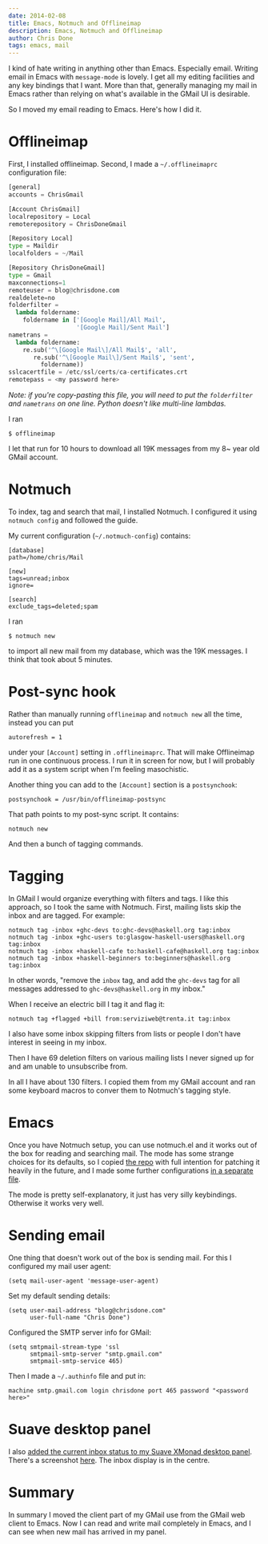 ```yaml
---
date: 2014-02-08
title: Emacs, Notmuch and Offlineimap
description: Emacs, Notmuch and Offlineimap
author: Chris Done
tags: emacs, mail
---
```


I kind of hate writing in anything other than Emacs. Especially
email. Writing email in Emacs with `message-mode` is lovely. I get all
my editing facilities and any key bindings that I want. More than that,
generally managing my mail in Emacs rather than relying on what's
available in the GMail UI is desirable.

So I moved my email reading to Emacs. Here's how I did it.

# Offlineimap

First, I installed offlineimap. Second, I made a `~/.offlineimaprc` configuration file:

``` python
[general]
accounts = ChrisGmail

[Account ChrisGmail]
localrepository = Local
remoterepository = ChrisDoneGmail

[Repository Local]
type = Maildir
localfolders = ~/Mail

[Repository ChrisDoneGmail]
type = Gmail
maxconnections=1
remoteuser = blog@chrisdone.com
realdelete=no
folderfilter =
  lambda foldername:
    foldername in ['[Google Mail]/All Mail',
                   '[Google Mail]/Sent Mail']
nametrans =
  lambda foldername:
    re.sub('^\[Google Mail\]/All Mail$', 'all',
       re.sub('^\[Google Mail\]/Sent Mail$', 'sent',
         foldername))
sslcacertfile = /etc/ssl/certs/ca-certificates.crt
remotepass = <my password here>
```

*Note: if you're copy-pasting this file, you will need to put the
`folderfilter` and `nametrans` on one line. Python doesn't like
multi-line lambdas.*

I ran

    $ offlineimap

I let that run for 10 hours to download all 19K messages from my 8~
year old GMail account.

# Notmuch

To index, tag and search that mail, I installed Notmuch. I configured
it using `notmuch config` and followed the guide.

My current configuration (`~/.notmuch-config`) contains:

    [database]
    path=/home/chris/Mail

    [new]
    tags=unread;inbox
    ignore=

    [search]
    exclude_tags=deleted;spam

I ran

    $ notmuch new

to import all new mail from my database, which was the 19K messages. I
think that took about 5 minutes.

# Post-sync hook

Rather than manually running `offlineimap` and `notmuch new` all the
time, instead you can put

    autorefresh = 1

under your `[Account]` setting in `.offlineimaprc`. That will make
Offlineimap run in one continuous process. I run it in screen for now,
but I will probably add it as a system script when I'm feeling
masochistic.

Another thing you can add to the `[Account]` section is a
`postsynchook`:

    postsynchook = /usr/bin/offlineimap-postsync

That path points to my post-sync script. It contains:

    notmuch new

And then a bunch of tagging commands.

# Tagging

In GMail I would organize everything with filters and tags. I like
this approach, so I took the same with Notmuch. First, mailing lists
skip the inbox and are tagged. For example:

    notmuch tag -inbox +ghc-devs to:ghc-devs@haskell.org tag:inbox
    notmuch tag -inbox +ghc-users to:glasgow-haskell-users@haskell.org tag:inbox
    notmuch tag -inbox +haskell-cafe to:haskell-cafe@haskell.org tag:inbox
    notmuch tag -inbox +haskell-beginners to:beginners@haskell.org tag:inbox

In other words, "remove the `inbox` tag, and add the `ghc-devs` tag
for all messages addressed to `ghc-devs@haskell.org` in my inbox."

When I receive an electric bill I tag it and flag it:

    notmuch tag +flagged +bill from:serviziweb@trenta.it tag:inbox

I also have some inbox skipping filters from lists or people I don't
have interest in seeing in my inbox.

Then I have 69 deletion filters on various mailing lists I never
signed up for and am unable to unsubscribe from.

In all I have about 130 filters. I copied them from my GMail account
and ran some keyboard macros to conver them to Notmuch's tagging
style.

# Emacs

Once you have Notmuch setup, you can use notmuch.el and it works out
of the box for reading and searching mail. The mode has some strange
choices for its defaults, so I copied
[the repo](https://github.com/chrisdone/notmuch) with full intention
for patching it heavily in the future, and I made some further
configurations
[in a separate file](https://github.com/chrisdone/chrisdone-emacs/blob/master/config/notmuch.el).

The mode is pretty self-explanatory, it just has very silly
keybindings. Otherwise it works very well.

# Sending email

One thing that doesn't work out of the box is sending mail. For this I
configured my mail user agent:

    (setq mail-user-agent 'message-user-agent)

Set my default sending details:

    (setq user-mail-address "blog@chrisdone.com"
          user-full-name "Chris Done")

Configured the SMTP server info for GMail:

    (setq smtpmail-stream-type 'ssl
          smtpmail-smtp-server "smtp.gmail.com"
          smtpmail-smtp-service 465)

Then I made a `~/.authinfo` file and put in:

    machine smtp.gmail.com login chrisdone port 465 password "<password here>"

# Suave desktop panel

I also
[added the current inbox status to my Suave XMonad desktop panel](https://github.com/chrisdone/chrisdone-xmonad/blob/b097b98ac044fc1cfa0f2bccd9abe9803b6ac8c4/src/XMonad/Suave/Window.hs#L69). There's
a screenshot [here](http://chrisdone.com/suave-1.png). The inbox
display is in the centre.

# Summary

In summary I moved the client part of my GMail use from the GMail web
client to Emacs. Now I can read and write mail completely in Emacs,
and I can see when new mail has arrived in my panel.
